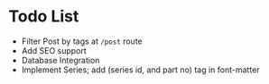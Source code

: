# Todo List

- Filter Post by tags at `/post` route
- Add SEO support
- Database Integration
- Implement Series; add (series id, and part no) tag in font-matter
